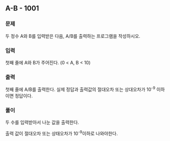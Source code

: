 ## A-B - 1001

### 문제

두 정수 A와 B를 입력받은 다음, A/B를 출력하는 프로그램을 작성하시오.

### 입력

첫째 줄에 A와 B가 주어진다. (0 < A, B < 10)

### 출력

첫째 줄에 A/B를 출력한다. 실제 정답과 출력값의 절대오차 또는 상대오차가 10<sup>-9</sup> 이하이면 정답이다.

### 풀이

두 수를 입력받아서 나눈 값을 출력한다.

출력 값이 절대오차 또는 상태오차가 10<sup>-9</sup>이하로 나와야한다.
